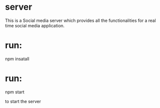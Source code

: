 # server
This is a Social media server which provides all the functionalities for a real time social media application.

# run:
npm insatall 

# run:
npm start

to start the server
